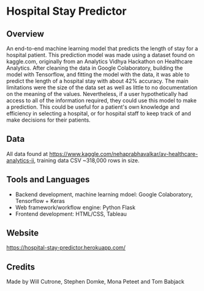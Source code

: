 # Hospital Stay Predictor

## Overview
An end-to-end machine learning model that predicts the length of stay for a hospital patient. This prediction model was made using a dataset found on kaggle.com, originally from an Analytics Vidhya Hackathon on Healthcare Analytics. After cleaning the data in Google Colaboratory, building the model with Tensorflow, and fitting the model with the data, it was able to predict the length of a hospital stay with about 42% accuracy. The main limitations were the size of the data set as well as little to no documentation on the meaning of the values.  Nevertheless, if a user hypothetically had access to all of the information required, they could use this model to make a prediction. This could be useful for a patient's own knowledge and efficiency in selecting a hospital, or for hospital staff to keep track of and make decisions for their patients.

## Data

All data found at https://www.kaggle.com/nehaprabhavalkar/av-healthcare-analytics-ii, training data CSV ~318,000 rows in size.

## Tools and Languages
- Backend development, machine learning mdoel: Google Colaboratory, Tensorflow + Keras
- Web framework/workflow engine: Python Flask
- Frontend development: HTML/CSS, Tableau

## Website 

https://hospital-stay-predictor.herokuapp.com/

## Credits

Made by Will Cutrone, Stephen Domke, Mona Peteet and Tom Babjack
